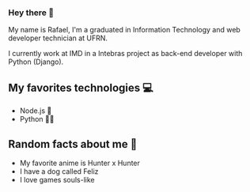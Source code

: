 ### Hey there 👋

My name is Rafael, I'm a graduated in Information Technology and web developer technician at UFRN.

I currently work at IMD in a Intebras project as back-end developer with Python (Django).

## My favorites technologies 💻

- Node.js 💚
- Python 💙💛

## Random facts about me 🎈
- My favorite anime is Hunter x Hunter
- I have a dog called Feliz
- I love games souls-like
